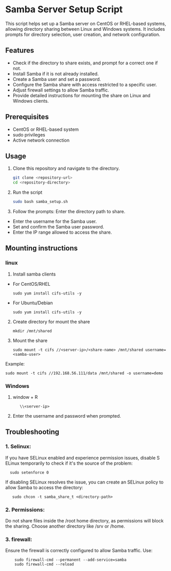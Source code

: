 # Samba Server Setup Script

This script helps set up a Samba server on CentOS or RHEL-based systems, allowing directory sharing between Linux and Windows systems. It includes prompts for directory selection, user creation, and network configuration.

## Features
- Check if the directory to share exists, and prompt for a correct one if not.
- Install Samba if it is not already installed.
- Create a Samba user and set a password.
- Configure the Samba share with access restricted to a specific user.
- Adjust firewall settings to allow Samba traffic.
- Provide detailed instructions for mounting the share on Linux and Windows clients.

## Prerequisites
- CentOS or RHEL-based system
- sudo privileges
- Active network connection

## Usage
1. Clone this repository and navigate to the directory.
   ```bash
   git clone <repository-url>
   cd <repository-directory>

2. Run the script
    ```bash
    sudo bash samba_setup.sh

3. Follow the prompts:
    Enter the directory path to share.
 - Enter the username for the Samba user.
 - Set and confirm the Samba user password.
 - Enter the IP range allowed to access the share.

## Mounting instructions
### linux 
1. Install samba clients
 - For CentOS/RHEL
   ```
   sudo yum install cifs-utils -y
 - For Ubuntu/Debian
    ```
    sudo yum install cifs-utils -y
2. Create directory for mount the share
    ```
    mkdir /mnt/shared

3.  Mount the share
      ```
    sudo mount -t cifs //<server-ip>/<share-name> /mnt/shared username=<samba-user>
  Example:
 
   ```
   sudo mount -t cifs //192.168.56.111/data /mnt/shared -o username=demo
   ```
### Windows

  1. window + R
     ```
        \\<server-ip>
     ```

  2. Enter the username and password when prompted.

## Troubleshooting
### 1. Selinux:

 If you have SELinux enabled and experience permission issues, disable S ELinux temporarily to check if it's the source of the problem:
   ```
     sudo setenforce 0
   ```
 If disabling SELinux resolves the issue, you can create an SELinux policy to allow Samba to access the directory:
  ``` 
     sudo chcon -t samba_share_t <directory-path>
  ```
### 2. Permissions:

 Do not share files inside the /root home directory, as permissions will block the sharing. Choose another directory like /srv or /home.

### 3. firewall:
 Ensure the firewall is correctly configured to allow Samba traffic. Use:

 ```
     sudo firewall-cmd --permanent --add-service=samba
     sudo firewall-cmd --reload
 ```





